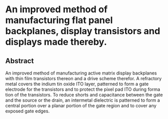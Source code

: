 # An improved method of manufacturing flat panel backplanes, display transistors and displays made thereby.

## Abstract
An improved method of manufacturing active matrix display backplanes with thin film transistors thereon and a drive scheme therefor. A refractory metal covers the indium tin oxide ITO layer, patterned to form a gate electrode for the transistors and to protect the pixel pad ITO during forma tion of the transistors. To reduce shorts and capacitance between the gate and the source or the drain, an intermetal dielectric is patterned to form a central portion over a planar portion of the gate region and to cover any exposed gate edges.